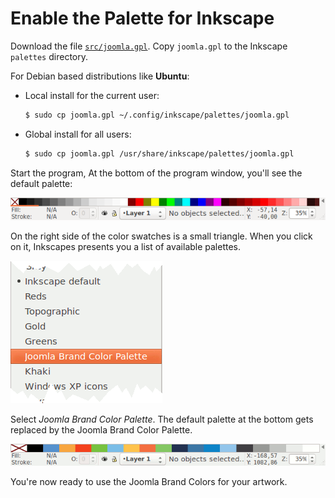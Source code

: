 # Enable the Palette for Inkscape

Download the file [`src/joomla.gpl`](src/joomla.gpl).
Copy `joomla.gpl` to the Inkscape `palettes` directory.
 
For Debian based distributions like **Ubuntu**:

  - Local install for the current user:
   
    ```bash
    $ sudo cp joomla.gpl ~/.config/inkscape/palettes/joomla.gpl
    ```

  - Global install for all users:
  
    ```bash
    $ sudo cp joomla.gpl /usr/share/inkscape/palettes/joomla.gpl
    ```

Start the program,
At the bottom of the program window, you'll see the default palette:

![Inkscape default palette](img/inkscape-default-palette.png)

On the right side of the color swatches is a small triangle.
When you click on it, Inkscapes presents you a list of available palettes.

![Inkscape palette selection](img/inkscape-palette-selection.png)

Select *Joomla Brand Color Palette*. The default palette at the bottom gets replaced by the Joomla Brand Color Palette.

![Inkscape Joomla palette](img/inkscape-joomla-palette.png)

You're now ready to use the Joomla Brand Colors for your artwork.
